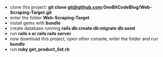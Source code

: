 - clone this project: **git clone git@github.com:OneBitCodeBlog/Web-Scraping-Target.git**
- enter the folder **Web-Scraping-Target**
- install gems with **bundle**
- create database running **rails db:create db:migrate db:seed**
- run **rails s or rails rails server**
- now download this project, open other console, enter the folder and run **bundle**
- run **ruby get_product_list.rb**
